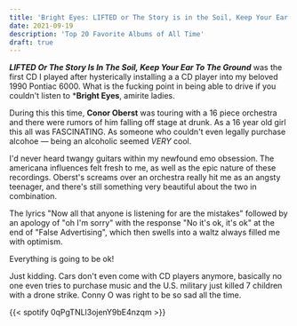 ```yaml
---
title: 'Bright Eyes: LIFTED or The Story is in the Soil, Keep Your Ear to the Ground'
date: 2021-09-19
description: 'Top 20 Favorite Albums of All Time'
draft: true
---
```



**_LIFTED Or The Story Is In The Soil, Keep Your Ear To The Ground_**
was the first CD I played after hysterically installing a a CD player into my beloved 1990 Pontiac 6000. What is the fucking point in being able to drive if you couldn't listen to ***Bright Eyes**, amirite ladies. 

During this this time, **Conor Oberst** was touring with a 16 piece orchestra and there were rumors of him falling off stage at drunk. As a 16 year old girl this all was FASCINATING. As someone who couldn't even legally purchase alcohoe &mdash; being an alcoholic seemed _VERY_ cool.

I'd never heard twangy guitars within my newfound emo obsession. The americana influences felt fresh to me, as well as the epic nature of these recordings. Oberst's screams over an orchestra really hit me as an angsty teenager, and there's still something very beautiful about the two in combination. 

The lyrics "Now all that anyone is listening for are the mistakes" followed by an apology of "oh I'm sorry" with the response "No it's ok, it's ok" at the end of "False Advertising", which then swells into a waltz always filled me with optimism.

Everything is going to be ok!

Just kidding. Cars don't even come with CD players anymore, basically no one even tries to purchase music and the U.S. military just killed 7 children with a drone strike. Conny O was right to be so sad all the time. 


{{< spotify 0qPgTNLl3ojenY9bE4nzqm >}}


